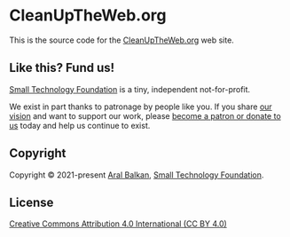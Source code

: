 # CleanUpTheWeb.org
This is the source code for the <a href='https://cleanuptheweb.org'>CleanUpTheWeb.org</a> web site.

## Like this? Fund us!

[Small Technology Foundation](https://small-tech.org) is a tiny, independent not-for-profit.

We exist in part thanks to patronage by people like you. If you share [our vision](https://small-tech.org/about/#small-technology) and want to support our work, please [become a patron or donate to us](https://small-tech.org/fund-us) today and help us continue to exist.

## Copyright

Copyright &copy; 2021-present [Aral Balkan](https://ar.al), [Small Technology Foundation](https://small-tech.org).

## License

[Creative Commons Attribution 4.0 International (CC BY 4.0)](https://creativecommons.org/licenses/by/4.0/)
